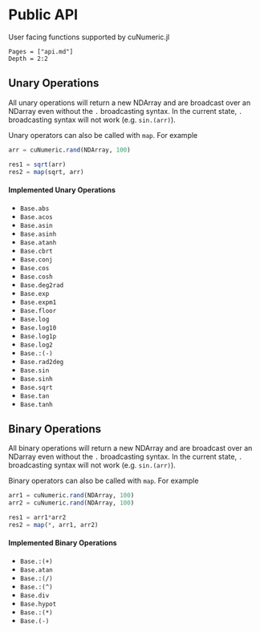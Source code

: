 
# Public API

User facing functions supported by cuNumeric.jl

```@contents
Pages = ["api.md"]
Depth = 2:2
```

## Unary Operations

All unary operations will return a new NDArray and are broadcast over an NDarray even without the `.` broadcasting syntax. In the current state, `.` broadcasting syntax will not work (e.g. `sin.(arr)`).

Unary operators can also be called with `map`. For example
```julia
arr = cuNumeric.rand(NDArray, 100)

res1 = sqrt(arr)
res2 = map(sqrt, arr)
```

#### Implemented Unary Operations
- `Base.abs`
- `Base.acos`
- `Base.asin`
- `Base.asinh`
- `Base.atanh`
- `Base.cbrt`
- `Base.conj`
- `Base.cos`
- `Base.cosh`
- `Base.deg2rad`
- `Base.exp`
- `Base.expm1`
- `Base.floor`
- `Base.log`
- `Base.log10`
- `Base.log1p`
- `Base.log2`
- `Base.:(-)`
- `Base.rad2deg`
- `Base.sin`
- `Base.sinh`
- `Base.sqrt`
- `Base.tan`
- `Base.tanh`


## Binary Operations

All binary operations will return a new NDArray and are broadcast over an NDarray even without the `.` broadcasting syntax. In the current state, `.` broadcasting syntax will not work (e.g. `sin.(arr)`).

Binary operators can also be called with `map`. For example
```julia
arr1 = cuNumeric.rand(NDArray, 100)
arr2 = cuNumeric.rand(NDArray, 100)

res1 = arr1*arr2
res2 = map(*, arr1, arr2)
```

#### Implemented Binary Operations
- `Base.:(+)`
- `Base.atan`
- `Base.:(/)`
- `Base.:(^)`
- `Base.div`
- `Base.hypot`
- `Base.:(*)`
- `Base.(-)`